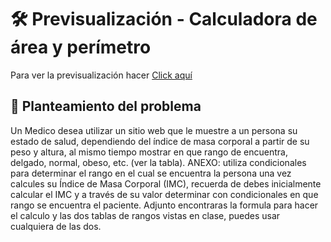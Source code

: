 # 🛠️ Previsualización - Calculadora de área y perímetro

Para ver la previsualización hacer <a href="https://d4lion.github.io/Nodo_Aztro_Daniel_Martinez_Tamayo/prueba_7/reto_4/">Click aquí</a>

## 🧠 Planteamiento del problema

Un Medico desea utilizar un sitio web que le muestre a un persona su estado de salud, dependiendo del índice de masa corporal a partir de su peso y altura, al mismo tiempo mostrar en que rango de encuentra, delgado, normal, obeso, etc. (ver la tabla). ANEXO: utiliza condicionales para determinar el rango en el cual se encuentra la persona una vez calcules su Índice de Masa Corporal (IMC), recuerda de debes inicialmente calcular el IMC y a través de su valor determinar con condicionales en que rango se encuentra el paciente. Adjunto encontraras la formula para hacer el calculo y las dos tablas de rangos vistas en clase, puedes usar cualquiera de las dos.

